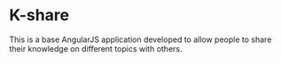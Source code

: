 # K-share
This is a base AngularJS application developed to allow people to share their knowledge on different topics with others. 
